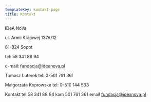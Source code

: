 ```yaml
---
templateKey: kontakt-page
title: Kontakt
---
```

IDeA NoVa

ul. Armii Krajowej 137A/12

81-824 Sopot

 

tel: 58 341 88 94

e-mail: fundacja@ideanova.pl

 

Tomasz Luterek             tel: 0-501 761 361

Małgorzata Koprowska   tel: 0-510 144 533

Kontakt
tel 58 341 88 94
kom 501 761 361
email fundacja@ideanova.pl